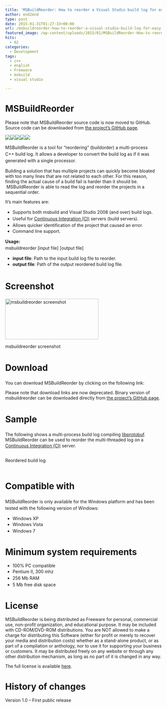 ```yaml
---
title: 'MSBuildReorder: How to reorder a Visual Studio build log for easy reading'
author: end2end
type: post
date: 2015-01-31T01:27:33+00:00
url: /msbuildreorder-how-to-reorder-a-visual-studio-build-log-for-easy-reading/
featured_image: /wp-content/uploads/2015/01/MSBuildReorder-How-to-reorder-a-Visual-Studio-build-log-for-easy-reading.png
hits:
  - 62
categories:
  - Development
tags:
  - c++
  - english
  - Freeware
  - msbuild
  - visual studio

---
```

# <span id="MSBuildReorder">MSBuildReorder</span>

<p class="postedit">
  Please note that MSBuildReorder source code is now moved to GitHub. Source code can be downloaded from <a href="http://github.com/end2endzone/msbuildreorder">the project&#8217;s GitHub page</a>.
</p>

![][1]![][2]![][3]![][4]![][5] 

<span style="line-height: 1.5;">MSBuildReorder is a tool for &#8220;reordering&#8221; (buildorder) a multi-process C++ build log. It allows a developer to convert the build log as if it was generated with a single processor.</span><!--more-->

Building a solution that has multiple projects can quickly become bloated with too many lines that are not related to each other. For this reason, finding the actual cause of a build fail is harder than it should be.  MSBuildReorder is able to read the log and reorder the projects in a sequential order.

It&#8217;s main features are:

  * <span style="line-height: 1.5;">Supports both msbuild and Visual Studio 2008 (and over) build logs.</span>
  * <span style="line-height: 1.5;">Useful for <a href="http://en.wikipedia.org/wiki/Continuous_integration">Continuous Integration (CI)</a> servers (build servers).</span>
  * <span style="line-height: 1.5;">Allows quicker identification of the project that caused an error.</span>
  * Command line support.

<span style="line-height: 1.5;"><strong>Usage:<br /> </strong></span><span style="line-height: 1.5;">msbuildreorder [input file] [output file]</span>

  * **input file**: Path to the input build log file to reorder.
  * **<span style="line-height: 1.5;">output file</span>**: Path of the output reordered build log file.

# <span id="Screenshot"><span style="line-height: 1.5;">Screenshot</span></span>

<div id="attachment_641" style="width: 310px" class="wp-caption alignnone">
  <a href="http://www.end2endzone.com/wp-content/uploads/2015/01/msbuildreorder-screenshot.png"><img aria-describedby="caption-attachment-641" loading="lazy" class="size-medium wp-image-641" src="http://www.end2endzone.com/wp-content/uploads/2015/01/msbuildreorder-screenshot.png" alt="msbuildreorder screenshot" width="300" height="130" srcset="http://www.end2endzone.com/wp-content/uploads/2015/01/msbuildreorder-screenshot.png 300w, http://www.end2endzone.com/wp-content/uploads/2015/01/msbuildreorder-screenshot.png 150w, http://www.end2endzone.com/wp-content/uploads/2015/01/msbuildreorder-screenshot.png 672w, http://www.end2endzone.com/wp-content/uploads/2015/01/msbuildreorder-screenshot.png 773w" sizes="(max-width: 300px) 100vw, 300px" /></a>
  
  <p id="caption-attachment-641" class="wp-caption-text">
    msbuildreorder screenshot
  </p>
</div>

# <span id="Download"><span style="line-height: 1.5;">Download</span></span>

You can download MSBuildReorder by clicking on the following link:

<p class="pleasenote" data-pleasenote="true">
  Please note that download links are now deprecated. Binary version of msbuildreorder can be downloaded directly from <a href="http://github.com/end2endzone/msbuildreorder/releases">the project&#8217;s GitHub page</a>.
</p>

# <span id="Sample"><span style="line-height: 1.5;">Sample</span></span>

The following shows a multi-process build log compiling [libprotobuf][6]. MSBuildReorder can be used to reorder the multi-threaded log on a <span style="line-height: 1.5;"><a href="http://en.wikipedia.org/wiki/Continuous_integration">Continuous Integration (CI)</a></span> server.

<pre title="lib protobuf normal build log" class="lang:c++ decode:true " data-url="/wp-content/uploads/2015/01/libprotobuf.build_.log"></pre>

Reordered build log:

<pre title="lib protobuf ordered build log" class="lang:default decode:true " data-url="/wp-content/uploads/2015/01/libprotobuf.buildorder.log"></pre>

# <span id="Compatible_with"><span style="line-height: 1.5;">Compatible with</span></span>

<span style="line-height: 1.5;">MSBuildReorder is only available for the Windows platform and has been tested with the following version of Windows:</span>

  * Windows XP
  * <span style="text-align: justify; line-height: 1.5;">Windows Vista</span>
  * <span style="text-align: justify; line-height: 1.5;">Windows 7</span>

# <span id="Minimum_system_requirements">Minimum system requirements</span>

  * 100% PC compatible
  * <span style="text-align: justify; line-height: 1.5;">Pentium II, 300 mhz</span>
  * <span style="text-align: justify; line-height: 1.5;">256 Mb RAM</span>
  * <span style="text-align: justify; line-height: 1.5;">5 Mb free disk space</span>

# <span id="License">License</span>

<span lang="EN-US">MSBuildReorder is being distributed as Freeware for personal, commercial use, non-profit organization, and educational purpose. It may be included with CD-ROM/DVD-ROM distributions. You are NOT allowed to make a charge for distributing this Software (either for profit or merely to recover your media and distribution costs) whether as a stand-alone product, or as part of a compilation or anthology, nor to use it for supporting your business or customers. It may be distributed freely on any website or through any other distribution mechanism, as long as no part of it is changed in any way.</span>

The full license is available [here][7].

# <span id="History_of_changes">History of changes</span>

Version 1.0 &#8211; First public release

 [1]: https://img.shields.io/badge/License-MIT-yellow.svg
 [2]: https://img.shields.io/github/release/end2endzone/msbuildreorder.svg
 [3]: https://ci.appveyor.com/api/projects/status/911ry08o97ubv506/branch/master?svg=true
 [4]: https://img.shields.io/appveyor/tests/end2endzone/msbuildreorder/master.svg
 [5]: https://img.shields.io/github/downloads/end2endzone/msbuildreorder/total.svg
 [6]: http://code.google.com/p/protobuf/
 [7]: http://www.end2endzone.com/wp-content/uploads/2015/01/MSBuildReorder-EULA.htm